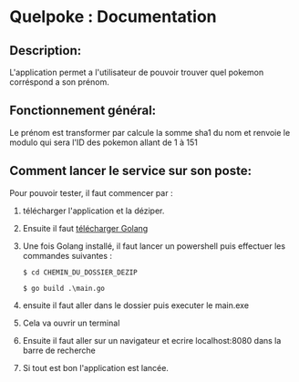 # Quelpoke : Documentation

## Description:
L'application permet a l'utilisateur de pouvoir trouver quel pokemon corréspond a son prénom.

## Fonctionnement général:
Le prénom est transformer par calcule la somme sha1 du nom et renvoie le modulo qui sera l'ID des pokemon allant de 1 à 151

## Comment lancer le service sur son poste:
Pour pouvoir tester, il faut commencer par :

1. télécharger l'application et la déziper.
2. Ensuite il faut [télécharger Golang]("https://go.dev/dl/go1.23.0.windows-amd64.msi")
3. Une fois Golang installé, il faut lancer un powershell puis effectuer les commandes suivantes : 

    ```$ cd CHEMIN_DU_DOSSIER_DEZIP```

    ```$ go build .\main.go```

4. ensuite il faut aller dans le dossier puis executer le main.exe
5. Cela va ouvrir un terminal
6. Ensuite il faut aller sur un navigateur et ecrire localhost:8080 dans la barre de recherche
7. Si tout est bon l'application est lancée.